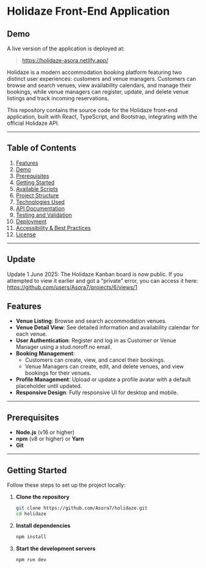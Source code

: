 # Holidaze Front-End Application

## Demo

A live version of the application is deployed at:

> https://holidaze-asora.netlify.app/


Holidaze is a modern accommodation booking platform featuring two distinct user experiences: customers and venue managers. Customers can browse and search venues, view availability calendars, and manage their bookings, while venue managers can register, update, and delete venue listings and track incoming reservations.

This repository contains the source code for the Holidaze front-end application, built with React, TypeScript, and Bootstrap, integrating with the official Holidaze API.

---

## Table of Contents

1. [Features](#features)  
2. [Demo](#demo)  
3. [Prerequisites](#prerequisites)  
4. [Getting Started](#getting-started)  
5. [Available Scripts](#available-scripts)  
6. [Project Structure](#project-structure)  
7. [Technologies Used](#technologies-used)  
8. [API Documentation](#api-documentation)  
9. [Testing and Validation](#testing-and-validation)  
10. [Deployment](#deployment)  
11. [Accessibility & Best Practices](#accessibility--best-practices)  
12. [License](#license)  

---

## Update
Update 1 June 2025: The Holidaze Kanban board is now public. If you attempted to view it earlier and got a “private” error, you can access it here: https://github.com/users/Asora7/projects/6/views/1

## Features

- **Venue Listing**: Browse and search accommodation venues.  
- **Venue Detail View**: See detailed information and availability calendar for each venue.  
- **User Authentication**: Register and log in as Customer or Venue Manager using a stud.noroff.no email.  
- **Booking Management**:  
  - Customers can create, view, and cancel their bookings.  
  - Venue Managers can create, edit, and delete venues, and view bookings for their venues.  
- **Profile Management**: Upload or update a profile avatar with a default placeholder until updated.  
- **Responsive Design**: Fully responsive UI for desktop and mobile.  


---

## Prerequisites

- **Node.js** (v16 or higher)  
- **npm** (v8 or higher) or **Yarn**  
- **Git**  

---

## Getting Started

Follow these steps to set up the project locally:

1. **Clone the repository**  
   ```bash
   git clone https://github.com/Asora7/holidaze.git
   cd holidaze
2. **Install dependencies**
   ```bash
   npm install
3. **Start the development servers**
   ```bash
   npm run dev
